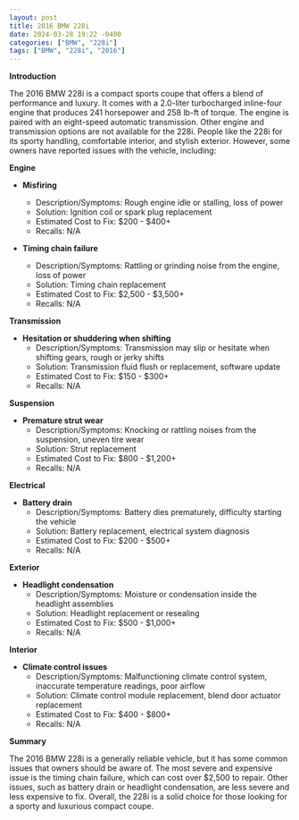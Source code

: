 ```yaml
---
layout: post
title: 2016 BMW 228i
date: 2024-03-28 19:22 -0400
categories: ["BMW", "228i"]
tags: ["BMW", "228i", "2016"]
---
```

**Introduction**

The 2016 BMW 228i is a compact sports coupe that offers a blend of performance and luxury. It comes with a 2.0-liter turbocharged inline-four engine that produces 241 horsepower and 258 lb-ft of torque. The engine is paired with an eight-speed automatic transmission. Other engine and transmission options are not available for the 228i. People like the 228i for its sporty handling, comfortable interior, and stylish exterior. However, some owners have reported issues with the vehicle, including:

**Engine**

* **Misfiring**
    * Description/Symptoms: Rough engine idle or stalling, loss of power
    * Solution: Ignition coil or spark plug replacement
    * Estimated Cost to Fix: $200 - $400+
    * Recalls: N/A

* **Timing chain failure**
    * Description/Symptoms: Rattling or grinding noise from the engine, loss of power
    * Solution: Timing chain replacement
    * Estimated Cost to Fix: $2,500 - $3,500+
    * Recalls: N/A

**Transmission**

* **Hesitation or shuddering when shifting**
    * Description/Symptoms: Transmission may slip or hesitate when shifting gears, rough or jerky shifts
    * Solution: Transmission fluid flush or replacement, software update
    * Estimated Cost to Fix: $150 - $300+
    * Recalls: N/A

**Suspension**

* **Premature strut wear**
    * Description/Symptoms: Knocking or rattling noises from the suspension, uneven tire wear
    * Solution: Strut replacement
    * Estimated Cost to Fix: $800 - $1,200+
    * Recalls: N/A

**Electrical**

* **Battery drain**
    * Description/Symptoms: Battery dies prematurely, difficulty starting the vehicle
    * Solution: Battery replacement, electrical system diagnosis
    * Estimated Cost to Fix: $200 - $500+
    * Recalls: N/A

**Exterior**

* **Headlight condensation**
    * Description/Symptoms: Moisture or condensation inside the headlight assemblies
    * Solution: Headlight replacement or resealing
    * Estimated Cost to Fix: $500 - $1,000+
    * Recalls: N/A

**Interior**

* **Climate control issues**
    * Description/Symptoms: Malfunctioning climate control system, inaccurate temperature readings, poor airflow
    * Solution: Climate control module replacement, blend door actuator replacement
    * Estimated Cost to Fix: $400 - $800+
    * Recalls: N/A

**Summary**

The 2016 BMW 228i is a generally reliable vehicle, but it has some common issues that owners should be aware of. The most severe and expensive issue is the timing chain failure, which can cost over $2,500 to repair. Other issues, such as battery drain or headlight condensation, are less severe and less expensive to fix. Overall, the 228i is a solid choice for those looking for a sporty and luxurious compact coupe.
